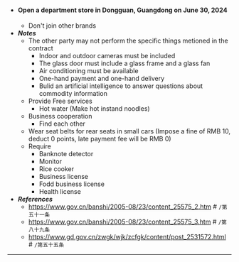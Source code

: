 - #### Open a department store in Dongguan, Guangdong on June 30, 2024
    - Don't join other brands
- ***Notes***
    - The other party may not perform the specific things metioned in the contract
        - Indoor and outdoor cameras must be included
        - The glass door must include a glass frame and a glass fan
        - Air conditioning must be available
        - One-hand payment and one-hand delivery
        - Bulid an artificial intelligence to answer questions about commodity information
    - Provide Free services
        - Hot water (Make hot instand noodles)
    - Business cooperation
        - Find each other
    - Wear seat belts for rear seats in small cars (Impose a fine of RMB 10, deduct 0 points, late payment fee will be RMB 0)
    - Require
        - Banknote detector
        - Monitor
        - Rice cooker
        - Business license
        - Fodd business license
        - Health license
- ***References***
    - https://www.gov.cn/banshi/2005-08/23/content_25575_2.htm # `/第五十一条`
    - https://www.gov.cn/banshi/2005-08/23/content_25575_3.htm # `/第八十九条`
    - https://www.gd.gov.cn/zwgk/wjk/zcfgk/content/post_2531572.html # `/第五十五条`
- ---
